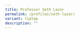 ```yaml
---
title: Professor Seth Lazar
permalink: /profiles/seth-lazar/
variant: tiptap
description: ""
---
```


